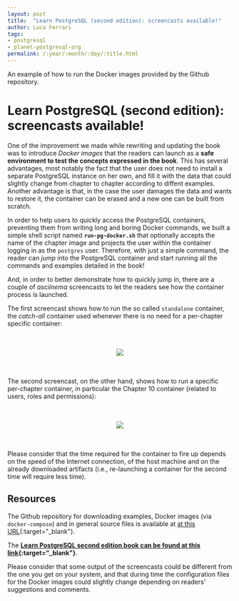 ```yaml
---
layout: post
title:  "Learn PostgreSQL (second edition): screencasts available!"
author: Luca Ferrari
tags:
- postgresql
- planet-postgresql-org
permalink: /:year/:month/:day/:title.html
---
```

An example of how to run the Docker images provided by the Github repository.

# Learn PostgreSQL (second edition): screencasts available!

One of the improvement we made while rewriting and updating the book
was to introduce *Docker images* that the readers can launch as a **safe environment to test the concepts expressed in the book**.
This has several advantages, most notably the fact that the user does not need to install a separate PostgreSQL instance on her own, and fill it with the data that could slightly change from chapter to chapter according to diffent examples. Another advantage is that, in the case the user damages the data and wants to restore it, the container can be erased and a new one can be built from scratch.

In order to help users to quickly access the PostgreSQL containers, preventing them from writing long and boring Docker commands, we built a simple shell script named **`run-pg-docker.sh`** that optionally accepts the name of the chapter image and projects the user within the container logging in as the `postgres` user. Therefore, with just a simple command, the reader can *jump* into the PostgreSQL container and start running all the commands and examples detailed in the book!

And, in order to better demonstrate how to quickly jump in, there are a couple of *asciinema* screencasts to let the readers see how the container process is launched.


The first screencast shows how to run the so called `standalone` container, the *catch-all* container used whenever there is no need for a per-chapter specific container:

<br/>
<br/>
<center>
<a href="https://asciinema.org/a/625735" target="_blank"><img src="https://asciinema.org/a/625735.svg" /></a>
</center>
<br/>
<br/>

The second screencast, on the other hand, shows how to run a specific per-chapter container, in particular the Chapter 10 container (related to users, roles and permissions):


<br/>
<br/>
<center>
<a href="https://asciinema.org/a/625738" target="_blank"><img src="https://asciinema.org/a/625738.svg" /></a>
</center>
<br/>
<br/>


Please consider that the time required for the container to fire up depends on the speed of the Internet connection, of the host machine and on the already downloaded artifacts (i.e., re-launching a container for the second time will require less time).


## Resources

The Github repository for downloading examples, Docker images (via `docker-compose`) and in general source files is available at [at this URL](https://github.com/PacktPublishing/Learn-PostgreSQL-Second-Edition){:target="_blank"}.

The **[Learn PostgreSQL second edition book can be found at this link](https://www.packtpub.com/product/learn-postgresql-second-edition/9781837635641){:target="_blank"}**.

Please consider that some output of the screencasts could be different from the one you get on your system, and that during time the configuration files for the Docker images could slightly change depending on readers' suggestions and comments.
